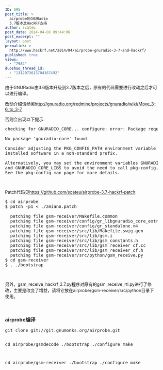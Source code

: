 ```yaml
---
ID: 595
post_title: >
  airprobe的GNURadio
  3.7版本及HackRF支持
author: scateu
post_date: 2014-04-08 09:44:06
post_excerpt: ""
layout: post
permalink: >
  http://www.hackrf.net/2014/04/airprobe-gnuradio-3-7-and-hackrf/
published: true
views:
  - "7984"
duoshuo_thread_id:
  - "1312073613704167492"
---
```

由于GNURadio由3.6版本升级到3.7版本之后，原有的代码需要进行改动之后才可以进行编译。

改动介绍请参阅<a href="http://gnuradio.org/redmine/projects/gnuradio/wiki/Move_3-6_to_3-7">http://gnuradio.org/redmine/projects/gnuradio/wiki/Move_3-6_to_3-7</a>

否则会出现以下提示:
<pre class="lang:default decode:true">checking for GNURADIO_CORE... configure: error: Package requirements (gnuradio-core &gt;= 3) were not met:

No package 'gnuradio-core' found

Consider adjusting the PKG_CONFIG_PATH environment variable if you
installed software in a non-standard prefix.

Alternatively, you may set the environment variables GNURADIO_CORE_CFLAGS
and GNURADIO_CORE_LIBS to avoid the need to call pkg-config.
See the pkg-config man page for more details.</pre>
&nbsp;

Patch代码见<a href="https://github.com/scateu/airprobe-3.7-hackrf-patch">https://github.com/scateu/airprobe-3.7-hackrf-patch</a>
<pre class="lang:default decode:true crayon-selected">$ cd airprobe
$ patch -p1 &lt; ./zmiana.patch

  patching file gsm-receiver/Makefile.common
  patching file gsm-receiver/config/gr_libgnuradio_core_extra_ldflags.m4
  patching file gsm-receiver/config/gr_standalone.m4
  patching file gsm-receiver/src/lib/Makefile.swig.gen
  patching file gsm-receiver/src/lib/gsm.i
  patching file gsm-receiver/src/lib/gsm_constants.h
  patching file gsm-receiver/src/lib/gsm_receiver_cf.cc
  patching file gsm-receiver/src/lib/gsm_receiver_cf.h
  patching file gsm-receiver/src/python/gsm_receive.py
$ cd gsm-receiver
$ . ./bootstrap</pre>
&nbsp;

另外，gsm_receive_hackrf_3.7.py程序对原有的gsm_receive_rtl.py进行了修改，主要是改变了增益，请将它放在airprobe/gsm-receiver/src/python目录下使用。

&nbsp;
<h3>airprobe编译</h3>
<pre class="lang:default decode:true">git clone git://git.gnumonks.org/airprobe.git

cd airprobe/gsmdecode
./bootstrap
./configure
make

cd airprobe/gsm-receiver
./bootstrap
./configure
make</pre>
&nbsp;